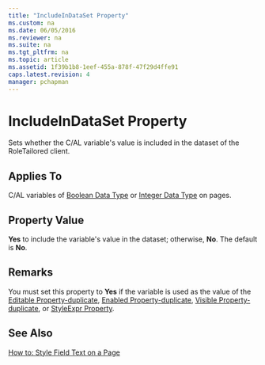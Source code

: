 ```yaml
---
title: "IncludeInDataSet Property"
ms.custom: na
ms.date: 06/05/2016
ms.reviewer: na
ms.suite: na
ms.tgt_pltfrm: na
ms.topic: article
ms.assetid: 1f39b1b8-1eef-455a-878f-47f29d4ffe91
caps.latest.revision: 4
manager: pchapman
---
```

# IncludeInDataSet Property
Sets whether the C\/AL variable's value is included in the dataset of the RoleTailored client.  
  
## Applies To  
 C\/AL variables of [Boolean Data Type](../dynamics-nav/Boolean-Data-Type.md) or [Integer Data Type](../dynamics-nav/Integer-Data-Type.md) on pages.  
  
## Property Value  
 **Yes** to include the variable's value in the dataset; otherwise, **No**. The default is **No**.  
  
## Remarks  
 You must set this property to **Yes** if the variable is used as the value of the [Editable Property\-duplicate](../dynamics-nav/Editable-Property-duplicate.md), [Enabled Property\-duplicate](../dynamics-nav/Enabled-Property-duplicate.md), [Visible Property\-duplicate](../dynamics-nav/Visible-Property-duplicate.md), or [StyleExpr Property](../dynamics-nav/StyleExpr-Property.md).  
  
## See Also  
 [How to: Style Field Text on a Page](../Topic/How%20to:%20Style%20Field%20Text%20on%20a%20Page.md)